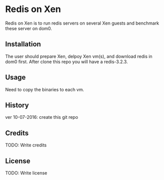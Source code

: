 # Redis on Xen

Redis on Xen is to run redis servers on several 
Xen guests and benchmark these server on dom0.


## Installation

The user should prepare Xen, delpoy Xen vm(s), and 
download redis in dom0 first. After clone this repo
you will have a redis-3.2.3.


## Usage

Need to copy the binaries to each vm.




## History

ver 10-07-2016: create this git repo


## Credits

TODO: Write credits

## License

TODO: Write license
